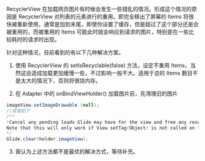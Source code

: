 RecyclerView 在加载网页图片有时候会发生一些错乱的情况。形成这个情况的原因是 RecyclerView 对列表的元素进行的重用。即完全移出了屏幕的 Items 将很快被重新使用，通常是加到末尾，即使你设置了缓存，但是超过了这个部分还是会被重用的，而被重用的 Items 可能此时就会响应到请求的图片，特别是在一些比较耗时的请求时出现。

针对这种情况，目前看到的有以下几种解决方案。

1. 使用 RecyclerView 的 setIsRecyclable(false) 方法，设定不重用 Items，当然这会造成加载更加缓慢一些，不过影响一般不大。适用于总的 Items 数目不是太大的情况下，否则将很烧内存。

2. 在 Adapter 中的 onBindViewHolder() 加载图片前，先清理旧的图片
``` java
imageView.setImageDrawable (null);
//或者如下
/**
*Cancel any pending loads Glide may have for the view and free any resources that may have been loaded for the view.
Note that this will only work if View.setTag(Object) is not called on this view outside of Glide.
*/
Glide.clear(holder.imageView);
```
3. 我认为上述方法都不是最优的解决方式，等待补充。



